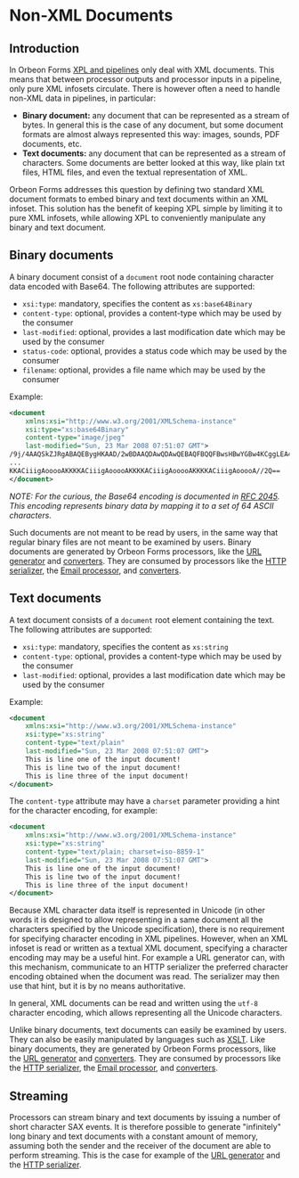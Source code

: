 # Non-XML Documents

<!-- toc -->

## Introduction

In Orbeon Forms [XPL and pipelines][1] only deal with XML documents. This means that between processor outputs and processor inputs in a pipeline, only pure XML infosets circulate. There is however often a need to handle non-XML data in pipelines, in particular:

* **Binary document:** any document that can be represented as a stream of bytes. In general this is the case of any document, but some document formats are almost always represented this way: images, sounds, PDF documents, etc.
* **Text documents:** any document that can be represented as a stream of characters. Some documents are better looked at this way, like plain txt files, HTML files, and even the textual representation of XML.

Orbeon Forms addresses this question by defining two standard XML document formats to embed binary and text documents within an XML infoset. This solution has the benefit of keeping XPL simple by limiting it to pure XML infosets, while allowing XPL to conveniently manipulate any binary and text document.

## Binary documents

A binary document consist of a `document` root node containing character data encoded with Base64. The following attributes are supported:

* `xsi:type`: mandatory, specifies the content as `xs:base64Binary`
* `content-type`: optional, provides a content-type which may be used by the consumer
* `last-modified`: optional, provides a last modification date which may be used by the consumer
* `status-code`: optional, provides a status code which may be used by the consumer
* `filename`: optional, provides a file name which may be used by the consumer

Example:

```xml
<document 
    xmlns:xsi="http://www.w3.org/2001/XMLSchema-instance" 
    xsi:type="xs:base64Binary" 
    content-type="image/jpeg" 
    last-modified="Sun, 23 Mar 2008 07:51:07 GMT">
/9j/4AAQSkZJRgABAQEBygHKAAD/2wBDAAQDAwQDAwQEBAQFBQQFBwsHBwYGBw4KCggLEA4R
...
KKACiiigAooooAKKKKACiiigAooooAKKKKACiiigAooooAKKKKACiiigAooooA//2Q==
</document>
```

_NOTE: For the curious, the Base64 encoding is documented in [RFC 2045][2]. This encoding represents binary data by mapping it to a set of 64 ASCII characters._

Such documents are not meant to be read by users, in the same way that regular binary files are not meant to be examined by users. Binary documents are generated by Orbeon Forms processors, like the [URL generator][3] and [converters][4]. They are consumed by processors like the [HTTP serializer][5], the [Email processor][6], and [converters][4].

## Text documents

A text document consists of a `document` root element containing the text. The following attributes are supported:

* `xsi:type`: mandatory, specifies the content as `xs:string`
* `content-type`: optional, provides a content-type which may be used by the consumer
* `last-modified`: optional, provides a last modification date which may be used by the consumer

Example:

```xml
<document 
    xmlns:xsi="http://www.w3.org/2001/XMLSchema-instance" 
    xsi:type="xs:string" 
    content-type="text/plain" 
    last-modified="Sun, 23 Mar 2008 07:51:07 GMT">
    This is line one of the input document!
    This is line two of the input document!
    This is line three of the input document!
</document>
```

The `content-type` attribute may have a `charset` parameter providing a hint for the character encoding, for example:

```xml
<document 
    xmlns:xsi="http://www.w3.org/2001/XMLSchema-instance" 
    xsi:type="xs:string" 
    content-type="text/plain; charset=iso-8859-1" 
    last-modified="Sun, 23 Mar 2008 07:51:07 GMT">
    This is line one of the input document!
    This is line two of the input document!
    This is line three of the input document!
</document>
```

Because XML character data itself is represented in Unicode (in other words it is designed to allow representing in a same document all the characters specified by the Unicode specification), there is no requirement for specifying character encoding in XML pipelines. However, when an XML infoset is read or written as a textual XML document, specifying a character encoding may may be a useful hint. For example a URL generator can, with this mechanism, communicate to an HTTP serializer the preferred character encoding obtained when the document was read. The serializer may then use that hint, but it is by no means authoritative.

In general, XML documents can be read and written using the `utf-8` character encoding, which allows representing all the Unicode characters.


Unlike binary documents, text documents can easily be examined by users. They can also be easily manipulated by languages such as [XSLT][7]. Like binary documents, they are generated by Orbeon Forms processors, like the [URL generator][3] and [converters][4]. They are consumed by processors like the [HTTP serializer][5], the [Email processor][6], and [converters][4].

## Streaming

Processors can stream binary and text documents by issuing a number of short character SAX events. It is therefore possible to generate "infinitely" long binary and text documents with a constant amount of memory, assuming both the sender and the receiver of the document are able to perform streaming. This is the case for example of the [URL generator][3] and the [HTTP serializer][5].

[1]: http://wiki.orbeon.com/forms/doc/developer-guide/xml-pipeline-language-xpl
[2]: http://www.ietf.org/rfc/rfc2045.txt
[3]: processors/url-generator.md
[4]: http://wiki.orbeon.com/forms/doc/developer-guide/processors-converters
[5]: http://wiki.orbeon.com/forms/doc/developer-guide/processors-http-serializer
[6]: http://wiki.orbeon.com/forms/doc/developer-guide/processors-email
[7]: http://wiki.orbeon.com/forms/doc/developer-guide/processors-xslt-jaxp
  

